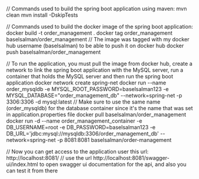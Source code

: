 // Commands used to build the spring boot application using maven:
mvn clean
mvn install -DskipTests

// Commands used to build the docker image of the spring boot application:
docker build -t order_management .
docker tag order_management baselsalman/order_management
// The image was tagged with my docker hub username (baselsalman) to be able to push it on docker hub
docker push baselsalman/order_management

// To run the application, you must pull the image from docker hub, create a network to link the spring boot application with the MySQL server, run a container that holds the MySQL server and then run the spring boot application
docker network create spring-net
docker run --name order_mysqldb -e MYSQL_ROOT_PASSWORD=baselsalman123 -e MYSQL_DATABASE="order_management_db" --network=spring-net -p 3306:3306 -d mysql:latest
// Make sure to use the same name (order_mysqldb) for the database container since it's the name that was set in application.properties file
docker pull baselsalman/order_management
docker run -d --name order_management_container -e DB_USERNAME=root -e DB_PASSWORD=baselsalman123 -e DB_URL='jdbc:mysql://mysqldb:3306/order_management_db' --network=spring-net  -p 8081:8081 baselsalman/order-management

// Now you can get access to the application user this url: http://localhost:8081/
// use the url http://localhost:8081/swagger-ui/index.html to open swagger ui documentation for the api, and also you can test it from there
